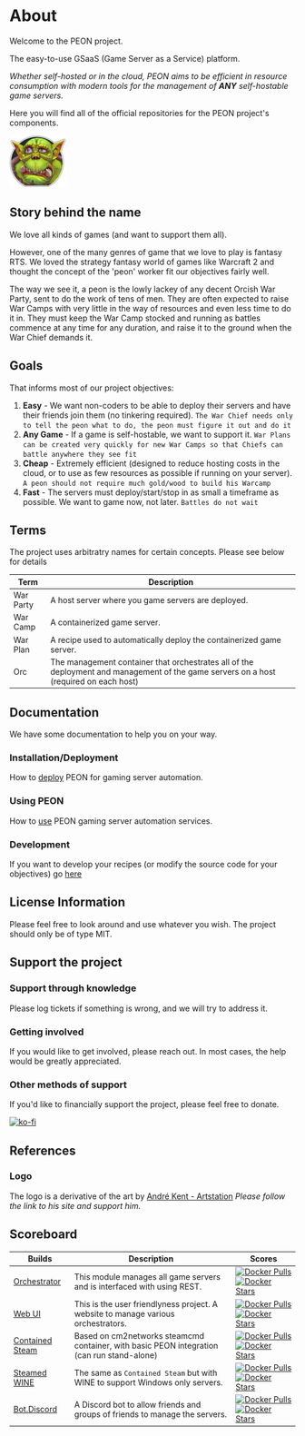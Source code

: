 # About

Welcome to the PEON project.

The easy-to-use GSaaS (Game Server as a Service) platform.

*Whether self-hosted or in the cloud, PEON aims to be efficient in resource consumption with modern tools for the management of **ANY** self-hostable game servers.*

Here you will find all of the official repositories for the PEON project's components.

![PEON Logo](./images/logo/PEON_R2L_small.png)

## Story behind the name

We love all kinds of games (and want to support them all).

However, one of the many genres of game that we love to play is fantasy RTS.
We loved the strategy fantasy world of games like Warcraft 2 and thought the concept of the 'peon' worker fit our objectives fairly well.

The way we see it, a peon is the lowly lackey of any decent Orcish War Party, sent to do the work of tens of men.
They are often expected to raise War Camps with very little in the way of resources and even less time to do it in.
They must keep the War Camp stocked and running as battles commence at any time for any duration, and raise it to the ground when the War Chief demands it.

## Goals

That informs most of our project objectives:

1. **Easy** - We want non-coders to be able to deploy their servers and have their friends join them (no tinkering required).
`The War Chief needs only to tell the peon what to do, the peon must figure it out and do it`
2. **Any Game** - If a game is self-hostable, we want to support it.
`War Plans can be created very quickly for new War Camps so that Chiefs can battle anywhere they see fit`
3. **Cheap** - Extremely efficient (designed to reduce hosting costs in the cloud, or to use as few resources as possible if running on your server).
`A peon should not require much gold/wood to build his Warcamp`
4. **Fast** - The servers must deploy/start/stop in as small a timeframe as possible. We want to game now, not later.
`Battles do not wait`

## Terms

The project uses arbitratry names for certain concepts. Please see below for details

| Term | Description |
| - | - |
| War Party | A host server where you game servers are deployed. |
| War Camp | A containerized game server. |
| War Plan | A recipe used to automatically deploy the containerized game server. |
| Orc | The management container that orchestrates all of the deployment and management of the game servers on a host (required on each host)

## Documentation

We have some documentation to help you on your way.

### Installation/Deployment

How to [deploy](./guides/index.md#peon-deployment) PEON for gaming server automation.

### Using PEON

How to [use](./guides/index.md#introduction) PEON gaming server automation services.

### Development

If you want to develop your recipes (or modify the source code for your objectives) go [here](./development/index.md)

## License Information

Please feel free to look around and use whatever you wish. The project should only be of type MIT.

## Support the project

### Support through knowledge

Please log tickets if something is wrong, and we will try to address it.

### Getting involved

If you would like to get involved, please reach out. In most cases, the help would be greatly appreciated.

### Other methods of support

If you'd like to financially support the project, please feel free to donate.

[![ko-fi](https://ko-fi.com/img/githubbutton_sm.svg)](https://ko-fi.com/K3K567ILJ)

## References

### Logo

The logo is a derivative of the art by [André Kent - Artstation](https://www.artstation.com/artwork/W2E0RQ)
*Please follow the link to his site and support him.*

## Scoreboard

| Builds | Description | Scores |
| - | - | - |
| [Orchestrator](./development/01_orchestrator.md) | This module manages all game servers and is interfaced with using REST. | [![Docker Pulls](https://img.shields.io/docker/pulls/umlatt/peon.orc.svg)](https://hub.docker.com/r/umlatt/peon.orc) [![Docker Stars](https://img.shields.io/docker/stars/umlatt/peon.orc.svg)](https://hub.docker.com/r/umlatt/peon.orc) |
| [Web UI](./development/04_webui.md) | This is the user friendlyness project. A website to manage various orchestrators. | [![Docker Pulls](https://img.shields.io/docker/pulls/umlatt/peon.ui.svg)](https://hub.docker.com/r/umlatt/peon.ui) [![Docker Stars](https://img.shields.io/docker/stars/umlatt/peon.ui.svg)](https://hub.docker.com/r/umlatt/peon.ui) |
| [Contained Steam](./development/02_wartable.md#projects) | Based on cm2networks steamcmd container, with basic PEON integration (can run stand-alone) | [![Docker Pulls](https://img.shields.io/docker/pulls/umlatt/steamcmd.svg)](https://hub.docker.com/r/umlatt/steamcmd) [![Docker Stars](https://img.shields.io/docker/stars/umlatt/steamcmd.svg)](https://hub.docker.com/r/umlatt/steamcmd) |
| [Steamed WINE](./development/02_wartable.md#projects) | The same as `Contained Steam` but with WINE to support Windows only servers. | [![Docker Pulls](https://img.shields.io/docker/pulls/umlatt/steamcmd-winehq.svg)](https://hub.docker.com/r/umlatt/steamcmd-winehq) [![Docker Stars](https://img.shields.io/docker/stars/umlatt/steamcmd-winehq.svg)](https://hub.docker.com/r/umlatt/steamcmd-winehq) |
| [Bot.Discord](./development/50_bot_discord.md) | A Discord bot to allow friends and groups of friends to manage the servers. | [![Docker Pulls](https://img.shields.io/docker/pulls/umlatt/peon.bot.discord.svg)](https://hub.docker.com/r/umlatt/peon.bot.discord) [![Docker Stars](https://img.shields.io/docker/stars/umlatt/peon.bot.discord.svg)](https://hub.docker.com/r/umlatt/peon.bot.discord) |
